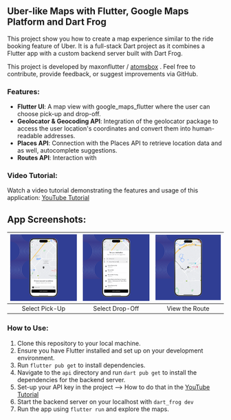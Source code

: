## Uber-like Maps with Flutter, Google Maps Platform and Dart Frog
This project show you how to create a map experience similar to the ride booking feature of Uber. It is a full-stack Dart project as it combines a Flutter app with a custom backend server built with Dart Frog. 

This project is developed by maxonflutter / [atomsbox](https://atomsbox.com) . Feel free to contribute, provide feedback, or suggest improvements via GitHub.

### Features:
- **Flutter UI**: A map view with google_maps_flutter where the user can choose pick-up and drop-off. 
- **Geolocator & Geocoding API**: Integration of the geolocator package to access the user location's coordinates and convert them into human-readable addresses. 
- **Places API**: Connection with the Places API to retrieve location data and as well, autocomplete suggestions. 
- **Routes API**: Interaction with 

### Video Tutorial:
Watch a video tutorial demonstrating the features and usage of this application: [YouTube Tutorial](https://youtu.be/fGV_3-XqKz8)

## App Screenshots: 
|![Intro](screenshots/app_1.png) | ![Login](screenshots/app_2.png) | ![Home](screenshots/app_3.png) |
|:---:|:---:|:---:|
| Select Pick-Up | Select Drop-Off | View the Route |

### How to Use:
1. Clone this repository to your local machine.
2. Ensure you have Flutter installed and set up on your development environment.
3. Run `flutter pub get` to install dependencies.
4. Navigate to the `api` directory and run `dart pub get` to install the dependencies for the backend server. 
5. Set-up your API key in the project --> How to do that in the [YouTube Tutorial](https://youtu.be/fGV_3-XqKz8) 
6. Start the backend server on your localhost with `dart_frog dev`
7. Run the app using `flutter run` and explore the maps.

